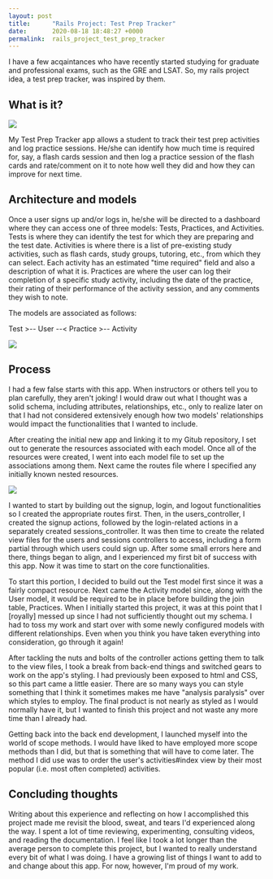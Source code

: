 ```yaml
---
layout: post
title:      "Rails Project: Test Prep Tracker"
date:       2020-08-18 18:48:27 +0000
permalink:  rails_project_test_prep_tracker
---
```



I have a few acqaintances who have recently started studying for graduate and professional exams, such as the GRE and LSAT. So, my rails project idea, a test prep tracker, was inspired by them. 

## What is it?
![](https://i.imgur.com/6SIlZ3Z.png?2)

My Test Prep Tracker app allows a student to track their test prep activities and log practice sessions. He/she can identify how much time is required for, say, a flash cards session and then log a practice session of the flash cards and rate/comment on it to note how well they did and how they can improve for next time.

## Architecture and models
Once a user signs up and/or logs in, he/she will be directed to a dashboard where they can access one of three models: Tests, Practices, and Activities. Tests is where they can identify the test for which they are preparing and the test date. Activities is where there is a list of pre-existing study activities, such as flash cards, study groups, tutoring, etc., from which they can select. Each activity has an estimated "time required" field and also a description of what it is. Practices are where the user can log their completion of a specific study activity, including the date of the practice, their rating of their performance of the activity session, and any comments they wish to note.

The models are associated as follows:

Test >-- User --< Practice >-- Activity

![](https://i.imgur.com/vAz5DwN.png?2)

## Process
I had a few false starts with this app. When instructors or others tell you to plan carefully, they aren't joking! I would draw out what I thought was a solid schema, including attributes, relationships, etc., only to realize later on that I had not considered extensively enough how two models' relationships would impact the functionalities that I wanted to include.

After creating the initial new app and linking it to my Gitub repository, I set out to generate the resources associated with each model. Once all of the resources were created, I went into each model file to set up the associations among them. Next came the routes file where I specified any initially known nested resources.

![](https://i.imgur.com/YjwOUhg.png?2)

I wanted to start by building out the signup, login, and logout functionalities so I created the appropriate routes first. Then, in the users_controller, I created the signup actions, followed by the login-related actions in a separately created sessions_controller. It was then time to create the related view files for the users and sessions controllers to access, including a form partial through which users could sign up. After some small errors here and there, things began to align, and I experienced my first bit of success with this app. Now it was time to start on the core functionalities.

To start this portion, I decided to build out the Test model first since it was a fairly compact resource. Next came the Activity model since, along with the User model, it would be required to be in place before building the join table, Practices. When I initially started this project, it was at this point that I [royally] messed up since I had not sufficiently thought out my schema. I had to toss my work and start over with some newly configured models with different relationships. Even when you think you have taken everything into consideration, go through it again!

After tackling the nuts and bolts of the controller actions getting them to talk to the view files, I took a break from back-end things and switched gears to work on the app's styling. I had previously been exposed to html and CSS, so this part came a little easier. There are so many ways you can style something that I think it sometimes makes me have "analysis paralysis" over which styles to employ. The final product is not nearly as styled as I would normally have it, but I wanted to finish this project and not waste any more time than I already had.

Getting back into the back end development, I launched myself into the world of scope methods. I would have liked to have employed more scope methods than I did, but that is something that will have to come later. The method I did use was to order the user's activities#index view by their most popular (i.e. most often completed) activities.

## Concluding thoughts
Writing about this experience and reflecting on how I accomplished this project made me revisit the blood, sweat, and tears I'd experienced along the way. I spent a lot of time reviewing, experimenting, consulting videos, and reading the documentation. I feel like I took a lot longer than the average person to complete this project, but I wanted to really understand every bit of what I was doing. I have a growing list of things I want to add to and change about this app. For now, however, I'm proud of my work.

